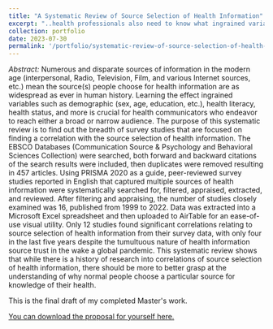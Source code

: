```yaml
---
title: "A Systematic Review of Source Selection of Health Information"
excerpt: "..health professionals also need to know what ingrained variables in their audiences play a role in them tuning in or out information that could potentially keep them alive and well. To start the search for what about a person might lead them to look for health information from a particular source, a systematic review of the current literature on the topic was necessary."
collection: portfolio
date: 2023-07-30
permalink: '/portfolio/systematic-review-of-source-selection-of-health-information'
---
```


*Abstract:*
Numerous and disparate sources of information in the modern age (interpersonal, Radio, Television, Film, and various Internet sources, etc.) mean the source(s) people choose for health information are as widespread as ever in human history. Learning the effect ingrained variables such as demographic (sex, age, education, etc.), health literacy, health status, and more is crucial for health communicators who endeavor to reach either a broad or narrow audience. The purpose of this systematic review is to find out the breadth of survey studies that are focused on finding a correlation with the source selection of health information. The EBSCO Databases (Communication Source & Psychology and Behavioral Sciences Collection) were searched, both forward and backward citations of the search results were included, then duplicates were removed resulting in 457 articles. Using PRISMA 2020 as a guide, peer-reviewed survey studies reported in English that captured multiple sources of health information were systematically searched for, filtered, appraised, extracted, and reviewed. After filtering and appraising, the number of studies closely examined was 16, published from 1999 to 2022. Data was extracted into a Microsoft Excel spreadsheet and then uploaded to AirTable for an ease-of-use visual utility. Only 12 studies found significant correlations relating to source selection of health information from their survey data, with only four in the last five years despite the tumultuous nature of health information source trust in the wake a global pandemic. This systematic review shows that while there is a history of research into correlations of source selection of health information, there should be more to better grasp at the understanding of why normal people choose a particular source for knowledge of their health.

This is the final draft of my completed Master's work. 

[You can download the proposal for yourself here.](http://terrellcommapaul.github.io/files/A-Systematic-Review-of-Source-Selection-of-Health-Information.pdf)
